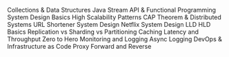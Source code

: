 Collections & Data Structures
Java Stream API & Functional Programming
System Design Basics
High Scalability Patterns
CAP Theorem & Distributed Systems
URL Shortener System Design
Netflix System Design
LLD HLD Basics
Replication vs Sharding vs Partitioning
Caching
Latency and Throughput Zero to Hero
Monitoring and Logging
Async Logging
DevOps & Infrastructure as Code
Proxy Forward and Reverse